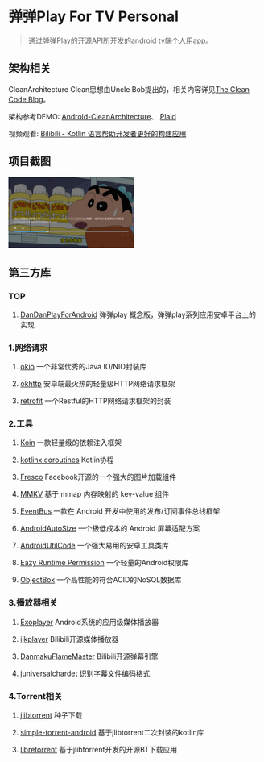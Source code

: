 # 弹弹Play For TV Personal

> 通过弹弹Play的开源API所开发的android tv端个人用app。

## 架构相关
CleanArchitecture
Clean思想由Uncle Bob提出的，相关内容详见[The Clean Code Blog](https://blog.cleancoder.com/uncle-bob/2012/08/13/the-clean-architecture.html)。  

架构参考DEMO:
[Android-CleanArchitecture](https://github.com/android10/Android-CleanArchitecture)、
[Plaid](https://github.com/android/plaid) 

视频观看:
[Bilibili - Kotlin 语言帮助开发者更好的构建应用](https://www.bilibili.com/video/av70762038)


## 项目截图
<img src="./screen/device-2019-10-28-193951.png" width="250">


## 第三方库

### TOP
01) [DanDanPlayForAndroid](https://github.com/xyoye/DanDanPlayForAndroid)
弹弹play 概念版，弹弹play系列应用安卓平台上的实现

### 1.网络请求
01) [okio](https://github.com/square/okio)
一个非常优秀的Java IO/NIO封装库

02) [okhttp](https://github.com/square/okhttp)
安卓端最火热的轻量级HTTP网络请求框架

03) [retrofit](https://github.com/square/retrofi)
一个Restful的HTTP网络请求框架的封装

### 2.工具
01) [Koin](https://github.com/InsertKoinIO/koin)
一款轻量级的依赖注入框架

02) [kotlinx.coroutines](https://github.com/Kotlin/kotlinx.coroutines)
Kotlin协程

03) [Fresco](https://github.com/facebook/fresco)
Facebook开源的一个强大的图片加载组件

04) [MMKV](https://github.com/Tencent/MMKV)
基于 mmap 内存映射的 key-value 组件

05) [EventBus](https://github.com/greenrobot/EventBus)
一款在 Android 开发中使用的发布/订阅事件总线框架

06) [AndroidAutoSize](https://github.com/JessYanCoding/AndroidAutoSize)
一个极低成本的 Android 屏幕适配方案

07) [AndroidUtilCode](https://github.com/Blankj/AndroidUtilCode)
一个强大易用的安卓工具类库

08) [Eazy Runtime Permission](https://github.com/sagar-viradiya/eazypermissions)
一个轻量的Android权限库

10) [ObjectBox](https://github.com/objectbox/objectbox-java)
一个高性能的符合ACID的NoSQL数据库

### 3.播放器相关
01) [Exoplayer](https://github.com/google/ExoPlayer)
Android系统的应用级媒体播放器

02) [ijkplayer](https://github.com/bilibili/ijkplayer)
Bilibili开源媒体播放器

03) [DanmakuFlameMaster](https://github.com/bilibili/DanmakuFlameMaster)
Bilibili开源弹幕引擎

04) [juniversalchardet](https://github.com/albfernandez/juniversalchardet)
识别字幕文件编码格式

### 4.Torrent相关
01) [jlibtorrent](https://github.com/frostwire/frostwire-jlibtorrent)
种子下载

02) [simple-torrent-android](https://github.com/masterwok/simple-torrent-android)
基于jlibtorrent二次封装的kotlin库

03) [libretorrent](https://github.com/proninyaroslav/libretorrent)
基于jlibtorrent开发的开源BT下载应用